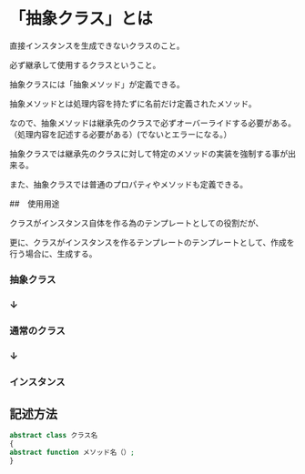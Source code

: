 # 「抽象クラス」とは

直接インスタンスを生成できないクラスのこと。

必ず継承して使用するクラスということ。

抽象クラスには「抽象メソッド」が定義できる。

抽象メソッドとは処理内容を持たずに名前だけ定義されたメソッド。

なので、抽象メソッドは継承先のクラスで必ずオーバーライドする必要がある。（処理内容を記述する必要がある）(でないとエラーになる。）

抽象クラスでは継承先のクラスに対して特定のメソッドの実装を強制する事が出来る。

また、抽象クラスでは普通のプロパティやメソッドも定義できる。

##　使用用途

クラスがインスタンス自体を作る為のテンプレートとしての役割だが、

更に、クラスがインスタンスを作るテンプレートのテンプレートとして、作成を行う場合に、生成する。

### 抽象クラス

### ↓

### 通常のクラス

### ↓

### インスタンス




## 記述方法
```php
abstract class クラス名
{
abstract function メソッド名（）;
}
```

